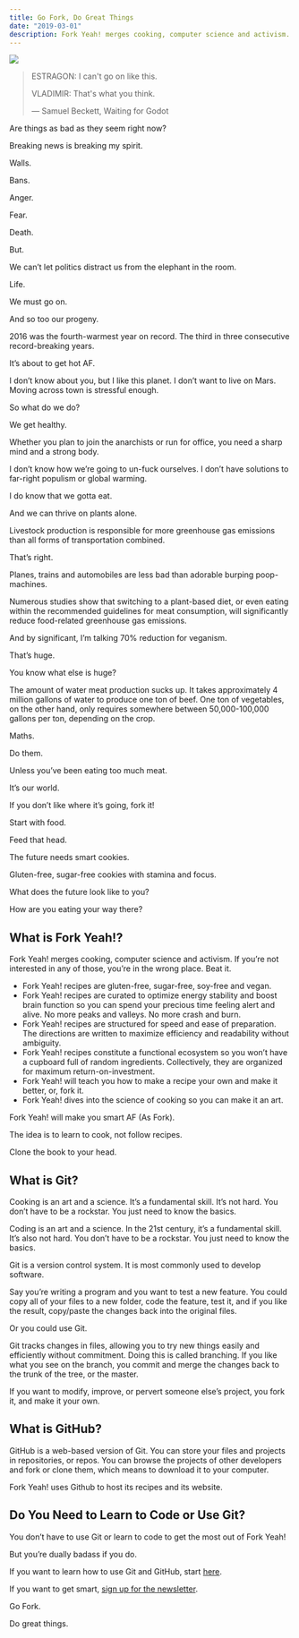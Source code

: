 ```yaml
---
title: Go Fork, Do Great Things
date: "2019-03-01"
description: Fork Yeah! merges cooking, computer science and activism. If you’re not interested in any of those, you’re in the wrong place. Beat it.
---
```


![](./salty_egg.jpg)

> ESTRAGON: I can't go on like this.
>
> VLADIMIR: That's what you think.
>
> ― Samuel Beckett, Waiting for Godot


Are things as bad as they seem right now?

Breaking news is breaking my spirit.

Walls.

Bans.

Anger.

Fear.

Death.

But.

We can’t let politics distract us from the elephant in the room.

Life.

We must go on.

And so too our progeny.

2016 was the fourth-warmest year on record. The third in three consecutive record-breaking years.

It’s about to get hot AF.

I don’t know about you, but I like this planet. I don’t want to live on Mars. Moving across town is stressful enough.

So what do we do?

We get healthy.

Whether you plan to join the anarchists or run for office, you need a sharp mind and a strong body.

I don’t know how we’re going to un-fuck ourselves. I don’t have solutions to far-right populism or global warming.

I do know that we gotta eat.

And we can thrive on plants alone.

Livestock production is responsible for more greenhouse gas emissions than all forms of transportation combined.  

That’s right.

Planes, trains and automobiles are less bad than adorable burping poop-machines.

Numerous studies show that switching to a plant-based diet, or even eating within the recommended guidelines for meat consumption, will significantly reduce food-related greenhouse gas emissions.

And by significant, I’m talking 70% reduction for veganism.

That’s huge.

You know what else is huge?

The amount of water meat production sucks up. It takes approximately 4 million gallons of water to produce one ton of beef. One ton of vegetables, on the other hand, only requires somewhere between 50,000-100,000 gallons per ton, depending on the crop.

Maths.

Do them.

Unless you’ve been eating too much meat.

It’s our world.

If you don’t like where it’s going, fork it!

Start with food.

Feed that head.

The future needs smart cookies.

Gluten-free, sugar-free cookies with stamina and focus.

What does the future look like to you?

How are you eating your way there?

## What is Fork Yeah!?

Fork Yeah! merges cooking, computer science and activism. If you’re not interested in any of those, you’re in the wrong place. Beat it.

* Fork Yeah! recipes are gluten-free, sugar-free, soy-free and vegan.
* Fork Yeah! recipes are curated to optimize energy stability and boost brain function so you can spend your precious time feeling alert and alive. No more peaks and valleys. No more crash and burn.
* Fork Yeah! recipes are structured for speed and ease of preparation. The directions are written to maximize efficiency and readability without ambiguity.
* Fork Yeah! recipes constitute a functional ecosystem so you won’t have a cupboard full of random ingredients. Collectively, they are organized for maximum return-on-investment.
* Fork Yeah! will teach you how to make a recipe your own and make it better, or, fork it.  
* Fork Yeah! dives into the science of cooking so you can make it an art.

Fork Yeah! will make you smart AF (As Fork).

The idea is to learn to cook, not follow recipes.

Clone the book to your head.

## What is Git?
Cooking is an art and a science. It’s a fundamental skill. It’s not hard. You don’t have to be a rockstar. You just need to know the basics.

Coding is an art and a science. In the 21st century, it’s a fundamental skill. It’s also not hard. You don’t have to be a rockstar. You just need to know the basics.

Git is a version control system. It is most commonly used to develop software.

Say you’re writing a program and you want to test a new feature. You could copy all of your files to a new folder, code the feature, test it, and if you like the result, copy/paste the changes back into the original files.

Or you could use Git.

Git tracks changes in files, allowing you to try new things easily and efficiently without commitment. Doing this is called branching. If you like what you see on the branch, you commit and merge the changes back to the trunk of the tree, or the master.

If you want to modify, improve, or pervert someone else’s project, you fork it, and make it your own.

## What is GitHub?
GitHub is a web-based version of Git. You can store your files and projects in repositories, or repos. You can browse the projects of other developers and fork or clone them, which means to download it to your computer.

Fork Yeah! uses Github to host its recipes and its website.

## Do You Need to Learn to Code or Use Git?

You don’t have to use Git or learn to code to get the most out of Fork Yeah!

But you’re dually badass if you do.

If you want to learn how to use Git and GitHub, start [here](https://guides.github.com/activities/hello-world/).

If you want to get smart, [sign up for the newsletter](http://eepurl.com/cDweO5).

Go Fork.

Do great things.
